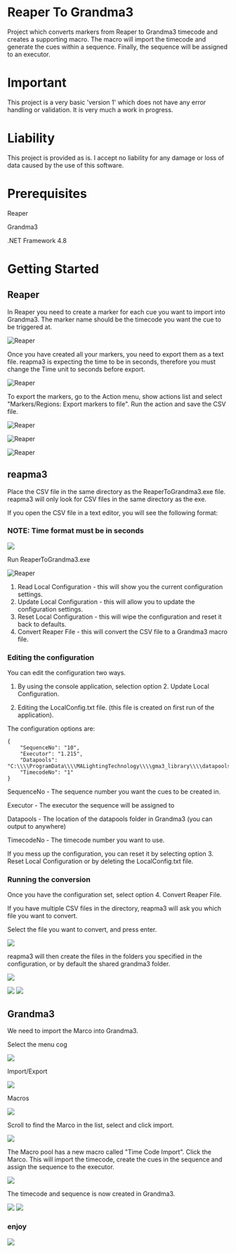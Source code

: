 # Reaper To Grandma3

Project which converts markers from Reaper to Grandma3 timecode and creates a supporting macro. 
The macro will import the timecode and generate the cues within a sequence. Finally, the sequence will be assigned to an executor.

# Important

This project is a very basic 'version 1' which does not have any error handling or validation. It is very much a work in progress.

# Liability

This project is provided as is. I accept no liability for any damage or loss of data caused by the use of this software.

# Prerequisites
Reaper

Grandma3

.NET Framework 4.8

# Getting Started

## Reaper

In Reaper you need to create a marker for each cue you want to import into Grandma3. The marker name should be the timecode you want the cue to be triggered at.

![Reaper](media/reaper.png)

Once you have created all your markers, you need to export them as a text file.
reapma3 is expecting the time to be in seconds, therefore you must change the Time unit to seconds before export. 

![Reaper](media/reaper2.png)

To export the markers, go to the Action menu, show actions list and select "Markers/Regions: Export markers to file". Run the action and save the CSV file.

![Reaper](media/reaper3.png)

![Reaper](media/reaper4.png)

![Reaper](media/reaper5.png)

## reapma3

Place the CSV file in the same directory as the ReaperToGrandma3.exe file. reapma3 will only look for CSV files in the same directory as the exe.

If you open the CSV file in a text editor, you will see the following format:

### NOTE: Time format must be in seconds

![](media/reapma31.png)

Run ReaperToGrandma3.exe

![Reaper](media/reapma32.png)

1. Read Local Configuration - this will show you the current configuration settings. 
2. Update Local Configuration - this will allow you to update the configuration settings.
3. Reset Local Configuration - this will wipe the configuration and reset it back to defaults.
4. Convert Reaper File - this will convert the CSV file to a Grandma3 macro file.

### Editing the configuration
You can edit the configuration two ways. 

1. By using the console application, selection option 2. Update Local Configuration.

2. Editing the LocalConfig.txt file. (this file is created on first run of the application). 

The configuration options are: 

```
{
    "SequenceNo": "10",
    "Executor": "1.215",
    "Datapools": "C:\\\\ProgramData\\\\MALightingTechnology\\\\gma3_library\\\\datapools",
    "TimecodeNo": "1"
}
```

SequenceNo - The sequence number you want the cues to be created in.

Executor - The executor the sequence will be assigned to

Datapools - The location of the datapools folder in Grandma3 (you can output to anywhere)

TimecodeNo - The timecode number you want to use.

If you mess up the configuration, you can reset it by selecting option 3. Reset Local Configuration or by deleting the LocalConfig.txt file.

### Running the conversion

Once you have the configuration set, select option 4. Convert Reaper File.

If you have multiple CSV files in the directory, reapma3 will ask you which file you want to convert.

Select the file you want to convert, and press enter.

![](media/reapma33.png)

reapma3 will then create the files in the folders you specified in the configuration, or by default the shared grandma3 folder.

![](media/reapma34.png)

![](media/reapma35.png)
![](media/reapma36.png)


## Grandma3

We need to import the Marco into Grandma3.


Select the menu cog

![](media/gma1.png)

Import/Export

![](media/gma2.png)

Macros

![](media/gma3.png)

Scroll to find the Marco in the list, select and click import. 

![](media/gma4.png)

The Macro pool has a new macro called "Time Code Import". Click the Marco. This will import the timecode, create the cues in the sequence and assign the sequence to the executor.

![](media/gma5.png)


The timecode and sequence is now created in Grandma3.

![](media/gma7.png)
![](media/gma6.png)


### enjoy

![](media/gma8.gif)


